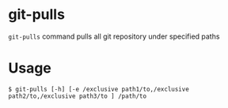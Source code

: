# git-pulls
`git-pulls` command pulls all git repository under specified paths

# Usage

```
$ git-pulls [-h] [-e /exclusive path1/to,/exclusive path2/to,/exclusive path3/to ] /path/to
```
